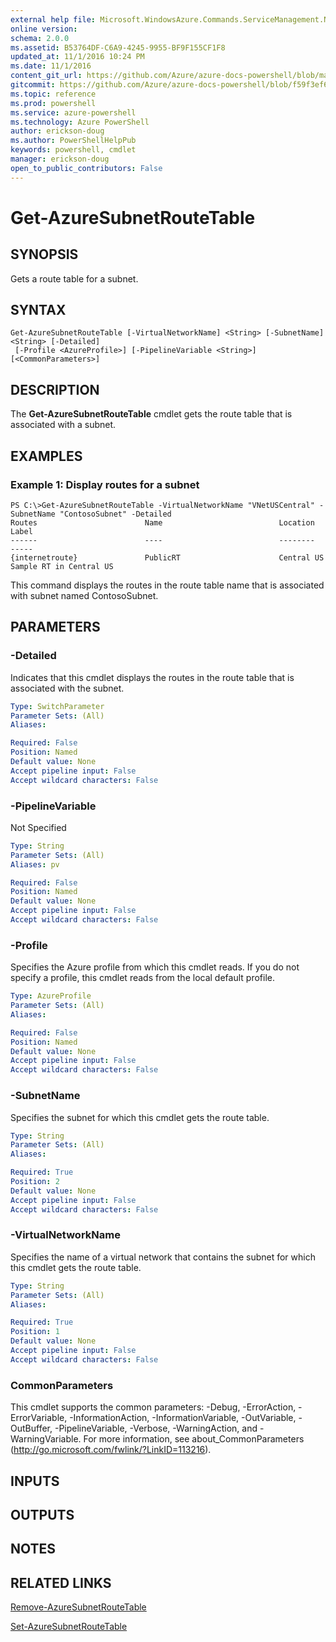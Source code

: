 ```yaml
---
external help file: Microsoft.WindowsAzure.Commands.ServiceManagement.Network.dll-Help.xml
online version: 
schema: 2.0.0
ms.assetid: B53764DF-C6A9-4245-9955-BF9F155CF1F8
updated_at: 11/1/2016 10:24 PM
ms.date: 11/1/2016
content_git_url: https://github.com/Azure/azure-docs-powershell/blob/master/azureps-cmdlets-docs/ServiceManagement/Azure.Networking/v0.9.8/Get-AzureSubnetRouteTable.md
gitcommit: https://github.com/Azure/azure-docs-powershell/blob/f59f3ef60bc592383812213e69fd77ba950759ed/azureps-cmdlets-docs/ServiceManagement/Azure.Networking/v0.9.8/Get-AzureSubnetRouteTable.md
ms.topic: reference
ms.prod: powershell
ms.service: azure-powershell
ms.technology: Azure PowerShell
author: erickson-doug
ms.author: PowerShellHelpPub
keywords: powershell, cmdlet
manager: erickson-doug
open_to_public_contributors: False
---
```


# Get-AzureSubnetRouteTable

## SYNOPSIS
Gets a route table for a subnet.

## SYNTAX

```
Get-AzureSubnetRouteTable [-VirtualNetworkName] <String> [-SubnetName] <String> [-Detailed]
 [-Profile <AzureProfile>] [-PipelineVariable <String>] [<CommonParameters>]
```

## DESCRIPTION
The **Get-AzureSubnetRouteTable** cmdlet gets the route table that is associated with a subnet.

## EXAMPLES

### Example 1: Display routes for a subnet
```
PS C:\>Get-AzureSubnetRouteTable -VirtualNetworkName "VNetUSCentral" -SubnetName "ContosoSubnet" -Detailed
Routes                        Name                          Location                      Label
------                        ----                          --------                      -----
{internetroute}               PublicRT                      Central US                    Sample RT in Central US
```

This command displays the routes in the route table name that is associated with subnet named ContosoSubnet.

## PARAMETERS

### -Detailed
Indicates that this cmdlet displays the routes in the route table that is associated with the subnet.

```yaml
Type: SwitchParameter
Parameter Sets: (All)
Aliases: 

Required: False
Position: Named
Default value: None
Accept pipeline input: False
Accept wildcard characters: False
```

### -PipelineVariable
Not Specified

```yaml
Type: String
Parameter Sets: (All)
Aliases: pv

Required: False
Position: Named
Default value: None
Accept pipeline input: False
Accept wildcard characters: False
```

### -Profile
Specifies the Azure profile from which this cmdlet reads.
If you do not specify a profile, this cmdlet reads from the local default profile.

```yaml
Type: AzureProfile
Parameter Sets: (All)
Aliases: 

Required: False
Position: Named
Default value: None
Accept pipeline input: False
Accept wildcard characters: False
```

### -SubnetName
Specifies the subnet for which this cmdlet gets the route table.

```yaml
Type: String
Parameter Sets: (All)
Aliases: 

Required: True
Position: 2
Default value: None
Accept pipeline input: False
Accept wildcard characters: False
```

### -VirtualNetworkName
Specifies the name of a virtual network that contains the subnet for which this cmdlet gets the route table.

```yaml
Type: String
Parameter Sets: (All)
Aliases: 

Required: True
Position: 1
Default value: None
Accept pipeline input: False
Accept wildcard characters: False
```

### CommonParameters
This cmdlet supports the common parameters: -Debug, -ErrorAction, -ErrorVariable, -InformationAction, -InformationVariable, -OutVariable, -OutBuffer, -PipelineVariable, -Verbose, -WarningAction, and -WarningVariable. For more information, see about_CommonParameters (http://go.microsoft.com/fwlink/?LinkID=113216).

## INPUTS

## OUTPUTS

## NOTES

## RELATED LINKS

[Remove-AzureSubnetRouteTable](xref:ServiceManagement/Azure.Networking/v0.9.8/Remove-AzureSubnetRouteTable.md)

[Set-AzureSubnetRouteTable](xref:ServiceManagement/Azure.Networking/v0.9.8/Set-AzureSubnetRouteTable.md)


